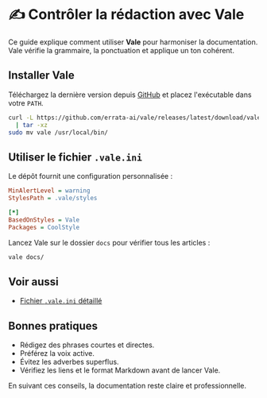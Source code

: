 # ✍️ Contrôler la rédaction avec Vale

Ce guide explique comment utiliser **Vale** pour harmoniser la documentation. Vale vérifie la grammaire, la ponctuation et applique un ton cohérent.

## Installer Vale

Téléchargez la dernière version depuis [GitHub](https://github.com/errata-ai/vale/releases) et placez l'exécutable dans votre `PATH`.

```bash
curl -L https://github.com/errata-ai/vale/releases/latest/download/vale_3.11.2_Linux_64-bit.tar.gz \
  | tar -xz
sudo mv vale /usr/local/bin/
```

## Utiliser le fichier `.vale.ini`

Le dépôt fournit une configuration personnalisée :

```ini
MinAlertLevel = warning
StylesPath = .vale/styles

[*]
BasedOnStyles = Vale
Packages = CoolStyle
```

Lancez Vale sur le dossier `docs` pour vérifier tous les articles :

```bash
vale docs/
```

## Voir aussi

- [Fichier `.vale.ini` détaillé](../reference/vale.md)

## Bonnes pratiques

- Rédigez des phrases courtes et directes.
- Préférez la voix active.
- Évitez les adverbes superflus.
- Vérifiez les liens et le format Markdown avant de lancer Vale.

En suivant ces conseils, la documentation reste claire et professionnelle.
